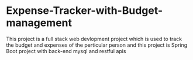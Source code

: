 # Expense-Tracker-with-Budget-management
This project is a full stack web devlopment project which is used to track the budget and expenses of the perticular person and this project is Spring Boot project with back-end mysql and restful apis
